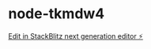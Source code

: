 # node-tkmdw4

[Edit in StackBlitz next generation editor ⚡️](https://stackblitz.com/~/github.com/aftabaig/node-tkmdw4)